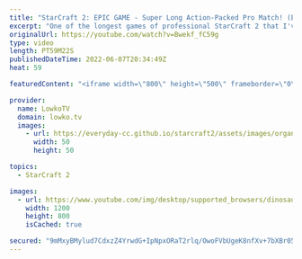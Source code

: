 ```yaml
---
title: "StarCraft 2: EPIC GAME - Super Long Action-Packed Pro Match! (Elazer vs Nice)"
excerpt: "One of the longest games of professional StarCraft 2 that I've seen. In this match of Zerg versus Protoss between Elazer and Nice we have a very active match all things considered. Most long games of pro SC2 are two players sitting back, but that is not the case between these two progamers at all.  World"
originalUrl: https://youtube.com/watch?v=Bwekf_fC59g
type: video
length: PT59M22S
publishedDateTime: 2022-06-07T20:34:49Z
heat: 59

featuredContent: "<iframe width=\"800\" height=\"500\" frameborder=\"0\" src=\"https://www.youtube.com/embed/Bwekf_fC59g\" allow=\"accelerometer; autoplay; encrypted-media; gyroscope; picture-in-picture\" allowfullscreen></iframe>"

provider:
  name: LowkoTV
  domain: lowko.tv
  images:
    - url: https://everyday-cc.github.io/starcraft2/assets/images/organizations/lowko.tv-50x50.jpg
      width: 50
      height: 50

topics:
  - StarCraft 2

images:
  - url: https://www.youtube.com/img/desktop/supported_browsers/dinosaur.png
    width: 1200
    height: 800
    isCached: true

secured: "9mMxyBMylud7CdxzZ4YrwdG+IpNpxORaT2rlq/OwoFVbUgeK8nfXv+7bXBr05znbz6AoboWV850rsTL7QMmbf5FCxq4lAsI8Ecb1Rw85dd+fgzPIK/RZOKNOPHA2XYsvBLHRPSuW0OZRcNur4OB3Ct4nWcEh3cWMRcI0uTwihz7vIp39FAiUivSIazgu8OJBRigzs1viziRLEXunhnmhHIz/DYaizEGTJDpI0WRKf5dQe3VhRva/LLNCHMac9C639D02J+GmCOaW7Eqv/oizuYWilEG+mYc7j3b1xydexui9MX0N1plgNExBgvo5e7NDdqlLjKRR42XNacKu8CSdAhS4x3zNazWY7XG3ct9SBQzMoJRVves8Z7hdfhyJ78SOTWPpEGhiVSzpDPyr/seo3hHG0np2uUJqqk3YDUlxLObk9l8J7lICkwdFRtvKiC/A;h6gZgIy+LfOfo6FR2GfuqQ=="
---
```


